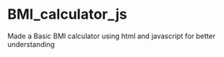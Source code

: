 
# BMI_calculator_js
Made a Basic BMI calculator using html and javascript for better understanding
